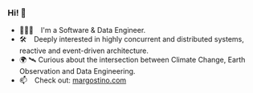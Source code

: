 ### Hi! 👋

- 🧑🏻‍💻 &ensp; I'm a Software & Data Engineer.
- 🛠 &ensp; Deeply interested in highly concurrent and distributed systems, reactive and event-driven architecture.
- 🌍 🛰️ Curious about the intersection between Climate Change, Earth Observation and Data Engineering.
- 📫 &ensp; Check out: [margostino.com](https://margostino.com)

